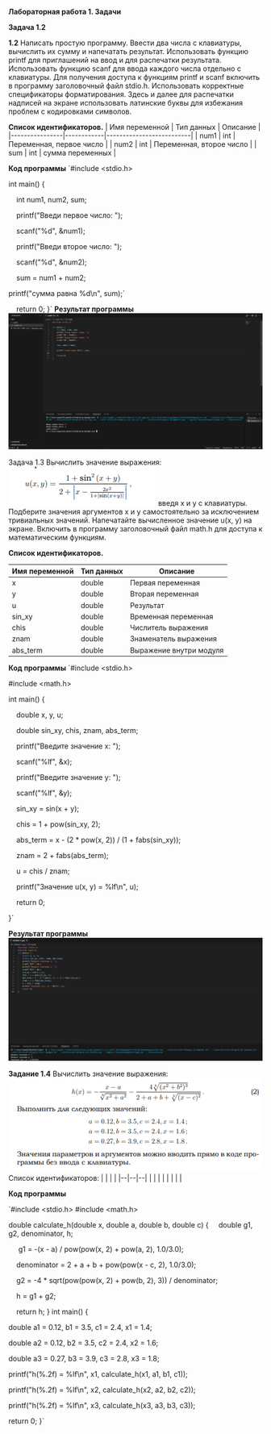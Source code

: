 **Лабораторная работа 1. Задачи**

**Задача 1.2**

**1.2** Написать простую программу. Ввести два числа с клавиатуры, вычислить их сумму и напечатать результат. Использовать функцию printf для приглашений на ввод и для распечатки результата. Использовать функцию scanf для ввода каждого числа отдельно с клавиатуры. Для получения доступа к функциям printf и scanf включить в программу заголовочный файл stdio.h. Использовать корректные спецификаторы форматирования. Здесь и далее для распечатки надписей на экране использовать латинские буквы для избежания проблем с кодировками символов.

**Список идентификаторов.**
| Имя переменной | Тип данных | Описание                 |
|----------------|------------|--------------------------|
| num1           | int        | Переменная, первое число |
| num2           | int        | Переменная, второе число |
| sum            | int        | сумма переменных         |

**Код программы**
`#include  <stdio.h>

int main() {

    int num1, num2, sum;
    
    printf("Введи первое число: ");
    
    scanf("%d", \&num1);
    
    printf("Введи второе число: ");
    
    scanf("%d", \&num2);
    
    sum = num1 + num2;
    
   printf("сумма равна %d\n", sum);`
    
    return 0;
}`
**Результат программы**
![de71ef7b06812bc95777355fea3b3342.png](./de71ef7b06812bc95777355fea3b3342.png)

Задача 1.3
Вычислить значение выражения:
![929f55751b6d84c519e998276751f337.png](./929f55751b6d84c519e998276751f337.png)
введя x и y с клавиатуры. Подберите значения аргументов x и y самостоятельно за исключением тривиальных значений. Напечатайте вычисленное значение u(x, y) на экране. Включить в программу заголовочный файл math.h для доступа к математическим функциям.

**Список идентификаторов.**

| Имя переменной  | Тип данных | Описание                 |
|-----------------|------------|--------------------------|
| x               | double     | Первая переменная        |
| y               | double     | Вторая переменная        |
| u               | double     | Результат                |
| sin_xy          | double     | Временная переменная     |
| chis            | double     | Числитель выражения      |
| znam            | double     | Знаменатель выражения    |
| abs_term        | double     | Выражение внутри модуля  |

**Код программы**
`\#include \<stdio.h>

\#include \<math.h>

int main() {

    double x, y, u;

    double sin\_xy, chis, znam, abs\_term;

    printf("Введите значение x: ");

    scanf("%lf", \&x);

    printf("Введите значение y: ");

    scanf("%lf", \&y);

    sin\_xy = sin(x + y);

    chis = 1 + pow(sin\_xy, 2);

    abs\_term = x - (2 \* pow(x, 2)) / (1 + fabs(sin\_xy));

    znam = 2 + fabs(abs\_term);

    u = chis / znam;

    printf("Значение u(x, y) = %lf\n", u);

    return 0;

}`

**Результат программы**
![a394a8570f38ab6179b16e2655d0c8f2.png](./a394a8570f38ab6179b16e2655d0c8f2.png)



**Задание 1.4**
Вычислить значение выражения:
![1.4.png](./1.4.png)
Список идентификаторов:
|  |  |  |
|--|--|--|
|  |  |  |
|  |  |  |

**Код программы**

`#include <stdio.h>
#include <math.h>

double calculate\_h(double x, double a, double b, double c) {
    
    double g1, g2, denominator, h;
    
     g1 = -(x - a) / pow(pow(x, 2) + pow(a, 2), 1.0/3.0);
     
    denominator = 2 + a + b + pow(pow(x - c, 2), 1.0/3.0);
    
    g2 = -4 \* sqrt(pow(pow(x, 2) + pow(b, 2), 3)) / denominator;
    
    h = g1 + g2;
    
    return h;
}
int main() {

double a1 = 0.12, b1 = 3.5, c1 = 2.4, x1 = 1.4;

double a2 = 0.12, b2 = 3.5, c2 = 2.4, x2 = 1.6;

double a3 = 0.27, b3 = 3.9, c3 = 2.8, x3 = 1.8;

printf("h(%.2f) = %lf\n", x1, calculate\_h(x1, a1, b1, c1));

printf("h(%.2f) = %lf\n", x2, calculate\_h(x2, a2, b2, c2));

printf("h(%.2f) = %lf\n", x3, calculate\_h(x3, a3, b3, c3));

 return 0;
}`
